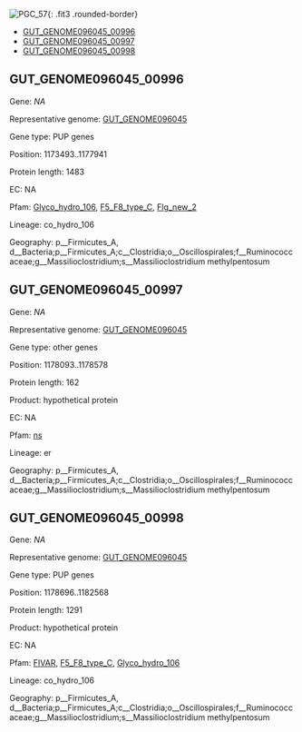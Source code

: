 ![PGC_57](../static/images/Clusters_figure/PGC_57.jpg){: .fit3 .rounded-border}

<ul id="myTab" class="nav nav-tabs">
  <li class="active">
        <a href="#tab1" data-toggle="tab">GUT_GENOME096045_00996</a>
  </li>
<li><a href="#tab2" data-toggle="tab">GUT_GENOME096045_00997</a></li>
<li><a href="#tab3" data-toggle="tab">GUT_GENOME096045_00998</a></li>
</ul>

<div id="myTabContent" class="tab-content">
  <div class="tab-pane fade in active" id="tab1">

<h2 id="GUT_GENOME096045_00996">GUT_GENOME096045_00996</h2>
<p>Gene: <em>NA</em>
<p>Representative genome: <a href="NA">GUT_GENOME096045</a></p>
<p>Gene type: PUP genes</p>
<p>Position: 1173493..1177941</p>
<p>Protein length: 1483</p>
<p>EC: NA</p>
<p>Pfam: <a href="http://pfam.xfam.org/family/Glyco_hydro_106">Glyco_hydro_106</a>, <a href="http://pfam.xfam.org/family/F5_F8_type_C">F5_F8_type_C</a>, <a href="http://pfam.xfam.org/family/Flg_new_2">Flg_new_2</a></p>
<p>Lineage: co_hydro_106</p>
<p>Geography: p__Firmicutes_A, d__Bacteria;p__Firmicutes_A;c__Clostridia;o__Oscillospirales;f__Ruminococcaceae;g__Massilioclostridium;s__Massilioclostridium methylpentosum</p>
  </div>

  <div class="tab-pane fade" id="tab2">

<h2 id="GUT_GENOME096045_00997">GUT_GENOME096045_00997</h2>
<p>Gene: <em>NA</em></p>
<p>Representative genome: <a href="NA">GUT_GENOME096045</a></p>
<p>Gene type: other genes</p>
<p>Position: 1178093..1178578</p>
<p>Protein length: 162</p>
<p>Product: hypothetical protein</p>
<p>EC: NA</p>
<p>Pfam: <a href="http://pfam.xfam.org/family/ns">ns</a></p>

<p>Lineage: er</p>
<p>Geography: p__Firmicutes_A, d__Bacteria;p__Firmicutes_A;c__Clostridia;o__Oscillospirales;f__Ruminococcaceae;g__Massilioclostridium;s__Massilioclostridium methylpentosum</p>

  </div>
  <div class="tab-pane fade" id="tab3">

<h2 id="GUT_GENOME096045_00998">GUT_GENOME096045_00998</h2>
<p>Gene: <em>NA</em></p>
<p>Representative genome: <a href="NA">GUT_GENOME096045</a></p>
<p>Gene type: PUP genes</p>
<p>Position: 1178696..1182568</p>
<p>Protein length: 1291</p>
<p>Product: hypothetical protein</p>
<p>EC: NA</p>
<p>Pfam: <a href="http://pfam.xfam.org/family/FIVAR">FIVAR</a>, <a href="http://pfam.xfam.org/family/F5_F8_type_C">F5_F8_type_C</a>, <a href="http://pfam.xfam.org/family/Glyco_hydro_106">Glyco_hydro_106</a></p>
<p>Lineage: co_hydro_106</p>
<p>Geography: p__Firmicutes_A, d__Bacteria;p__Firmicutes_A;c__Clostridia;o__Oscillospirales;f__Ruminococcaceae;g__Massilioclostridium;s__Massilioclostridium methylpentosum</p>

  </div>
</div>
